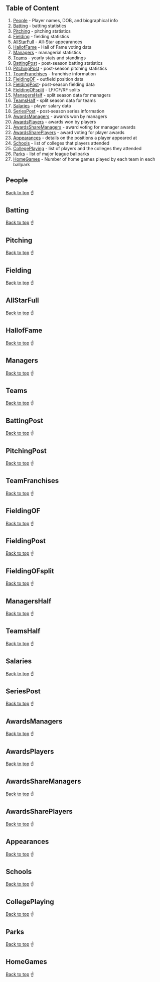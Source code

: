 
## Table of Content

1. [People](#people) - Player names, DOB, and biographical info
1. [Batting](#batting) - batting statistics
1. [Pitching](#pitching) - pitching statistics
1. [Fielding](#fielding) - fielding statistics
1. [AllStarFull](#allstarfull) - All-Star appearances
1. [HallofFame](#halloffame) - Hall of Fame voting data
1. [Managers](#managers) - managerial statistics
1. [Teams](#teams) - yearly stats and standings 
1. [BattingPost](#battingpost) - post-season batting statistics
1. [PitchingPost](#pitchingpost) - post-season pitching statistics
1. [TeamFranchises](#teamfranchises) - franchise information
1. [FieldingOF](#fieldingof) - outfield position data  
1. [FieldingPost](#fieldingpost)- post-season fielding data
1. [FieldingOFsplit](#fieldingofsplit) - LF/CF/RF splits
1. [ManagersHalf](#managershalf) - split season data for managers
1. [TeamsHalf](#teamshalf) - split season data for teams
1. [Salaries](#salaries) - player salary data
1. [SeriesPost](#seriespost) - post-season series information
1. [AwardsManagers](#awardsmanagers) - awards won by managers 
1. [AwardsPlayers](#awardsplayers) - awards won by players
1. [AwardsShareManagers](#awardssharemanagers) - award voting for manager awards
1. [AwardsSharePlayers](#awardsshareplayers) - award voting for player awards
1. [Appearances](#appearances) - details on the positions a player appeared at
1. [Schools](#schools) - list of colleges that players attended
1. [CollegePlaying](#collegeplaying) - list of players and the colleges they attended
1. [Parks](#parks) - list of major league ballparks
1. [HomeGames](#homegames) - Number of home games played by each team in each ballpark







## People






[Back to top](#table-of-content) :point_up:

## Batting






[Back to top](#table-of-content) :point_up:

## Pitching






[Back to top](#table-of-content) :point_up:

## Fielding






[Back to top](#table-of-content) :point_up:

## AllStarFull






[Back to top](#table-of-content) :point_up:

## HallofFame






[Back to top](#table-of-content) :point_up:

## Managers






[Back to top](#table-of-content) :point_up:

## Teams






[Back to top](#table-of-content) :point_up:

## BattingPost






[Back to top](#table-of-content) :point_up:

## PitchingPost






[Back to top](#table-of-content) :point_up:

## TeamFranchises






[Back to top](#table-of-content) :point_up:

## FieldingOF






[Back to top](#table-of-content) :point_up:

## FieldingPost






[Back to top](#table-of-content) :point_up:

## FieldingOFsplit






[Back to top](#table-of-content) :point_up:

## ManagersHalf






[Back to top](#table-of-content) :point_up:

## TeamsHalf






[Back to top](#table-of-content) :point_up:

## Salaries






[Back to top](#table-of-content) :point_up:

## SeriesPost






[Back to top](#table-of-content) :point_up:

## AwardsManagers






[Back to top](#table-of-content) :point_up:

## AwardsPlayers






[Back to top](#table-of-content) :point_up:

## AwardsShareManagers






[Back to top](#table-of-content) :point_up:

## AwardsSharePlayers






[Back to top](#table-of-content) :point_up:

## Appearances






[Back to top](#table-of-content) :point_up:

## Schools






[Back to top](#table-of-content) :point_up:

## CollegePlaying






[Back to top](#table-of-content) :point_up:

## Parks






[Back to top](#table-of-content) :point_up:

## HomeGames






[Back to top](#table-of-content) :point_up:






























